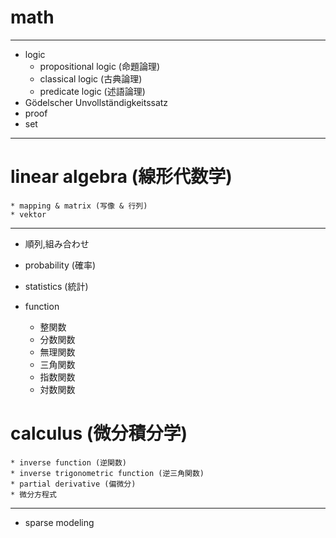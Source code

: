 # math
***
* logic
    * propositional logic (命題論理)
    * classical logic (古典論理)
    * predicate logic (述語論理)
* Gödelscher Unvollständigkeitssatz
* proof
* set
***
# linear algebra (線形代数学)
    * mapping & matrix (写像 & 行列)
    * vektor

***
* 順列,組み合わせ
* probability (確率)
* statistics (統計)  

* function
    * 整関数
    * 分数関数
    * 無理関数
    * 三角関数
    * 指数関数
    * 対数関数


# calculus (微分積分学)
    * inverse function (逆関数)
    * inverse trigonometric function (逆三角関数)
    * partial derivative (偏微分)
    * 微分方程式

***

* sparse modeling
